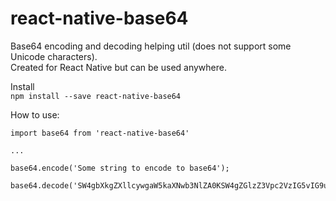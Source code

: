 # react-native-base64
Base64 encoding and decoding helping util (does not support some Unicode characters).  
Created for React Native but can be used anywhere.

Install  
```npm install --save react-native-base64```  

How to use:
```
import base64 from 'react-native-base64'

...

base64.encode('Some string to encode to base64');

base64.decode('SW4gbXkgZXllcywgaW5kaXNwb3NlZA0KSW4gZGlzZ3Vpc2VzIG5vIG9uZSBrbm93cw0KUklQIEND==')
```

